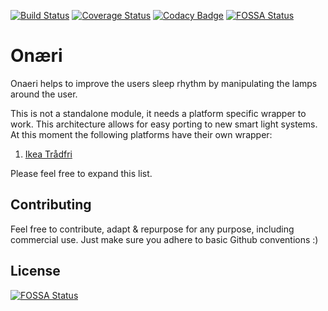 [![Build Status](https://travis-ci.org/Lakitna/Onaeri.svg?branch=master)](https://travis-ci.org/Lakitna/Onaeri) [![Coverage Status](https://coveralls.io/repos/github/Lakitna/Onaeri/badge.svg)](https://coveralls.io/github/Lakitna/Onaeri)
[![Codacy Badge](https://api.codacy.com/project/badge/Grade/da14876917a5452cb77d38058bd339b3)](https://www.codacy.com/app/Lakitna/Onaeri?utm_source=github.com&amp;utm_medium=referral&amp;utm_content=Lakitna/Onaeri&amp;utm_campaign=Badge_Grade)
[![FOSSA Status](https://app.fossa.io/api/projects/git%2Bgithub.com%2FLakitna%2FOnaeri.svg?type=shield)](https://app.fossa.io/projects/git%2Bgithub.com%2FLakitna%2FOnaeri?ref=badge_shield)

# Onæri
Onaeri helps to improve the users sleep rhythm by manipulating the lamps around the user.

This is not a standalone module, it needs a platform specific wrapper to work. This architecture allows for easy porting to new smart light systems. At this moment the following platforms have their own wrapper:

1. [Ikea Trådfri](https://github.com/Lakitna/Onaeri-tradfri)

Please feel free to expand this list.


## Contributing

Feel free to contribute, adapt & repurpose for any purpose, including commercial use. Just make sure you adhere to basic Github conventions :)


## License
[![FOSSA Status](https://app.fossa.io/api/projects/git%2Bgithub.com%2FLakitna%2FOnaeri.svg?type=large)](https://app.fossa.io/projects/git%2Bgithub.com%2FLakitna%2FOnaeri?ref=badge_large)